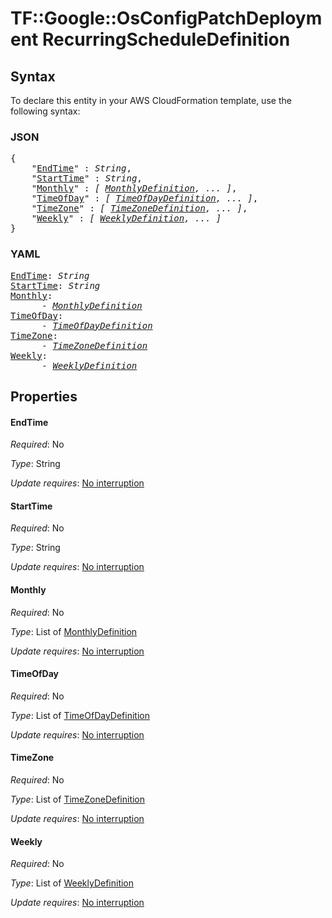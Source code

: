 # TF::Google::OsConfigPatchDeployment RecurringScheduleDefinition

## Syntax

To declare this entity in your AWS CloudFormation template, use the following syntax:

### JSON

<pre>
{
    "<a href="#endtime" title="EndTime">EndTime</a>" : <i>String</i>,
    "<a href="#starttime" title="StartTime">StartTime</a>" : <i>String</i>,
    "<a href="#monthly" title="Monthly">Monthly</a>" : <i>[ <a href="monthlydefinition.md">MonthlyDefinition</a>, ... ]</i>,
    "<a href="#timeofday" title="TimeOfDay">TimeOfDay</a>" : <i>[ <a href="timeofdaydefinition.md">TimeOfDayDefinition</a>, ... ]</i>,
    "<a href="#timezone" title="TimeZone">TimeZone</a>" : <i>[ <a href="timezonedefinition.md">TimeZoneDefinition</a>, ... ]</i>,
    "<a href="#weekly" title="Weekly">Weekly</a>" : <i>[ <a href="weeklydefinition.md">WeeklyDefinition</a>, ... ]</i>
}
</pre>

### YAML

<pre>
<a href="#endtime" title="EndTime">EndTime</a>: <i>String</i>
<a href="#starttime" title="StartTime">StartTime</a>: <i>String</i>
<a href="#monthly" title="Monthly">Monthly</a>: <i>
      - <a href="monthlydefinition.md">MonthlyDefinition</a></i>
<a href="#timeofday" title="TimeOfDay">TimeOfDay</a>: <i>
      - <a href="timeofdaydefinition.md">TimeOfDayDefinition</a></i>
<a href="#timezone" title="TimeZone">TimeZone</a>: <i>
      - <a href="timezonedefinition.md">TimeZoneDefinition</a></i>
<a href="#weekly" title="Weekly">Weekly</a>: <i>
      - <a href="weeklydefinition.md">WeeklyDefinition</a></i>
</pre>

## Properties

#### EndTime

_Required_: No

_Type_: String

_Update requires_: [No interruption](https://docs.aws.amazon.com/AWSCloudFormation/latest/UserGuide/using-cfn-updating-stacks-update-behaviors.html#update-no-interrupt)

#### StartTime

_Required_: No

_Type_: String

_Update requires_: [No interruption](https://docs.aws.amazon.com/AWSCloudFormation/latest/UserGuide/using-cfn-updating-stacks-update-behaviors.html#update-no-interrupt)

#### Monthly

_Required_: No

_Type_: List of <a href="monthlydefinition.md">MonthlyDefinition</a>

_Update requires_: [No interruption](https://docs.aws.amazon.com/AWSCloudFormation/latest/UserGuide/using-cfn-updating-stacks-update-behaviors.html#update-no-interrupt)

#### TimeOfDay

_Required_: No

_Type_: List of <a href="timeofdaydefinition.md">TimeOfDayDefinition</a>

_Update requires_: [No interruption](https://docs.aws.amazon.com/AWSCloudFormation/latest/UserGuide/using-cfn-updating-stacks-update-behaviors.html#update-no-interrupt)

#### TimeZone

_Required_: No

_Type_: List of <a href="timezonedefinition.md">TimeZoneDefinition</a>

_Update requires_: [No interruption](https://docs.aws.amazon.com/AWSCloudFormation/latest/UserGuide/using-cfn-updating-stacks-update-behaviors.html#update-no-interrupt)

#### Weekly

_Required_: No

_Type_: List of <a href="weeklydefinition.md">WeeklyDefinition</a>

_Update requires_: [No interruption](https://docs.aws.amazon.com/AWSCloudFormation/latest/UserGuide/using-cfn-updating-stacks-update-behaviors.html#update-no-interrupt)

